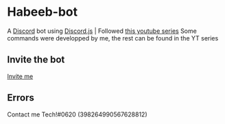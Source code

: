 # Habeeb-bot

A [Discord](https://discord.com) bot using [Discord.js](https://discord.js.org/#/) | Followed [this youtube series](https://www.youtube.com/watch?v=UcLspwognk0&list=PLWnw41ah3I4ZfNLV3by7nB6JO2WcCc3Wj) Some commands were developped by me, the rest can be found in the YT series

## Invite the bot

[Invite me](https://discord.com/oauth2/authorize?client_id=779801548489621554&scope=bot&permissions=8)

## Errors

Contact me Tech!#0620 (398264990567628812)